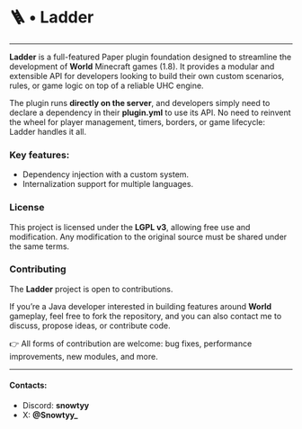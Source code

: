 # 🪜 • Ladder

---

**Ladder** is a full-featured Paper plugin foundation designed to streamline the development of **World** Minecraft games (1.8).
It provides a modular and extensible API for developers looking to build their own custom scenarios, rules, or game logic on top of a reliable UHC engine.

The plugin runs **directly on the server**, and developers simply need to declare a dependency in their **plugin.yml** to use its API.
No need to reinvent the wheel for player management, timers, borders, or game lifecycle: Ladder handles it all.

### Key features:
- Dependency injection with a custom system.
- Internalization support for multiple languages.

### License

This project is licensed under the **LGPL v3**, allowing free use and modification.
Any modification to the original source must be shared under the same terms.

### Contributing

The **Ladder** project is open to contributions.

If you’re a Java developer interested in building features around **World** gameplay, feel free to fork the repository, 
and you can also contact me to discuss, propose ideas, or contribute code.

👉 All forms of contribution are welcome: bug fixes, performance improvements, new modules, and more.

---

#### Contacts: 
- Discord: **snowtyy**
- X: **@Snowtyy_**
